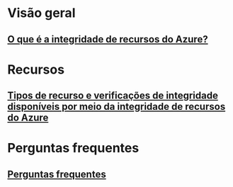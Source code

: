 # Visão geral
## [O que é a integridade de recursos do Azure?](resource-health-overview.md)
# Recursos
## [Tipos de recurso e verificações de integridade disponíveis por meio da integridade de recursos do Azure](resource-health-checks-resource-types.md)
# Perguntas frequentes
## [Perguntas frequentes](resource-health-faq.md)
